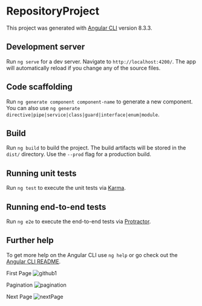 # RepositoryProject

This project was generated with [Angular CLI](https://github.com/angular/angular-cli) version 8.3.3.

## Development server

Run `ng serve` for a dev server. Navigate to `http://localhost:4200/`. The app will automatically reload if you change any of the source files.

## Code scaffolding

Run `ng generate component component-name` to generate a new component. You can also use `ng generate directive|pipe|service|class|guard|interface|enum|module`.

## Build

Run `ng build` to build the project. The build artifacts will be stored in the `dist/` directory. Use the `--prod` flag for a production build.

## Running unit tests

Run `ng test` to execute the unit tests via [Karma](https://karma-runner.github.io).

## Running end-to-end tests

Run `ng e2e` to execute the end-to-end tests via [Protractor](http://www.protractortest.org/).

## Further help

To get more help on the Angular CLI use `ng help` or go check out the [Angular CLI README](https://github.com/angular/angular-cli/blob/master/README.md).


First Page
![github1](https://user-images.githubusercontent.com/38638726/69561256-5cdd7e80-0fad-11ea-9c72-040b9ab06bff.PNG)
 
 Pagination
![pagination](https://user-images.githubusercontent.com/38638726/69561313-77175c80-0fad-11ea-8038-3f43c45c7193.PNG)

Next Page
![nextPage](https://user-images.githubusercontent.com/38638726/69561342-81d1f180-0fad-11ea-8c03-49d9bc84beda.PNG)




